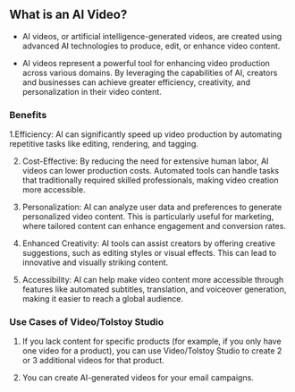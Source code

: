 ## What is an AI Video?

- AI videos, or artificial intelligence-generated videos, are created using advanced AI technologies to produce, edit, or enhance video content. 

- AI videos represent a powerful tool for enhancing video production across various domains. By leveraging the capabilities of AI, creators and businesses can achieve greater efficiency, creativity, and personalization in their video content.

### Benefits
1.Efficiency: AI can significantly speed up video production by automating repetitive tasks like editing, rendering, and tagging.

2. Cost-Effective: By reducing the need for extensive human labor, AI videos can lower production costs. Automated tools can handle tasks that traditionally required skilled professionals, making video creation more accessible.

3. Personalization: AI can analyze user data and preferences to generate personalized video content. This is particularly useful for marketing, where tailored content can enhance engagement and conversion rates.

4. Enhanced Creativity: AI tools can assist creators by offering creative suggestions, such as editing styles or visual effects. This can lead to innovative and visually striking content.

5. Accessibility: AI can help make video content more accessible through features like automated subtitles, translation, and voiceover generation, making it easier to reach a global audience.

### Use Cases of Video/Tolstoy Studio
1. If you lack content for specific products (for example, if you only have one video for a product), you can use Video/Tolstoy Studio to create 2 or 3 additional videos for that product.

2. You can create AI-generated videos for your email campaigns.